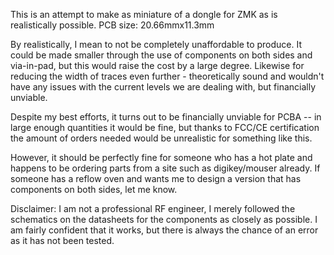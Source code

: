 This is an attempt to make as miniature of a dongle for ZMK as is realistically possible. PCB size: 20.66mmx11.3mm

By realistically, I mean to not be completely unaffordable to produce. 
It could be made smaller through the use of components on both sides and via-in-pad, but this would raise the cost by a large degree. Likewise for reducing the width of traces even further - theoretically sound and wouldn't have any issues with the current levels we are dealing with, but financially unviable.

Despite my best efforts, it turns out to be financially unviable for PCBA -- in large enough quantities it would be fine, but thanks to FCC/CE certification the amount of orders needed would be unrealistic for something like this.

However, it should be perfectly fine for someone who has a hot plate and happens to be ordering parts from a site such as digikey/mouser already. If someone has a reflow oven and wants me to design a version that has components on both sides, let me know.

Disclaimer: I am not a professional RF engineer, I merely followed the schematics on the datasheets for the components as closely as possible. I am fairly confident that it works, but there is always the chance of an error as it has not been tested.
